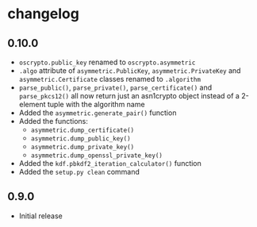 # changelog

## 0.10.0

 - `oscrypto.public_key` renamed to `oscrypto.asymmetric`
 - `.algo` attribute of `asymmetric.PublicKey`, `asymmetric.PrivateKey` and
   `asymmetric.Certificate` classes renamed to `.algorithm`
 - `parse_public()`, `parse_private()`, `parse_certificate()` and
   `parse_pkcs12()` all now return just an asn1crypto object instead of a
   2-element tuple with the algorithm name
 - Added the `asymmetric.generate_pair()` function
 - Added the functions:
   - `asymmetric.dump_certificate()`
   - `asymmetric.dump_public_key()`
   - `asymmetric.dump_private_key()`
   - `asymmetric.dump_openssl_private_key()`
 - Added the `kdf.pbkdf2_iteration_calculator()` function
 - Added the `setup.py clean` command

## 0.9.0

 - Initial release

